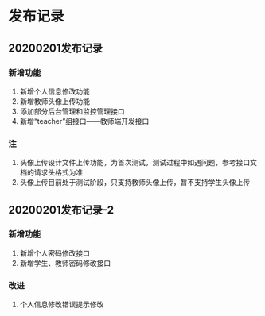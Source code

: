 # 发布记录

## 20200201发布记录

### 新增功能

1. 新增个人信息修改功能
2. 新增教师头像上传功能
3. 添加部分后台管理和监控管理接口
4. 新增“teacher”组接口——教师端开发接口

### 注

1. 头像上传设计文件上传功能，为首次测试，测试过程中如遇问题，参考接口文档的请求头格式为准
2. 头像上传目前处于测试阶段，只支持教师头像上传，暂不支持学生头像上传

## 20200201发布记录-2

### 新增功能

1. 新增个人密码修改接口
2. 新增学生、教师密码修改接口

### 改进

1. 个人信息修改错误提示修改

